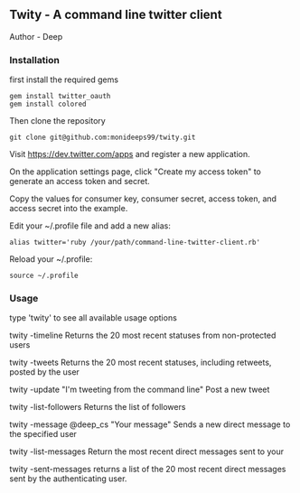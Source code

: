 ## Twity - A command line twitter client
Author - Deep

### Installation

first install the required gems
	
	gem install twitter_oauth
	gem install colored

Then clone the repository
	
	git clone git@github.com:monideeps99/twity.git

Visit https://dev.twitter.com/apps and register a new application.

On the application settings page, click "Create my access token" to generate an access token and secret.

Copy the values for consumer key, consumer secret, access token, and access secret into the example.

Edit your ~/.profile file and add a new alias:

    alias twitter='ruby /your/path/command-line-twitter-client.rb'

Reload your ~/.profile:

    source ~/.profile

### Usage
type 'twity' to see all available usage options

twity -timeline
Returns the 20 most recent statuses from non-protected users

twity -tweets
Returns the 20 most recent statuses, including retweets, posted by the user

twity -update "I'm tweeting from the command line"
Post a new tweet

twity -list-followers
Returns the list of followers

twity -message @deep_cs "Your message"
Sends a new direct message to the specified user

twity -list-messages
Return the most recent direct messages sent to your

twity -sent-messages
returns a list of the 20 most recent direct messages sent by the authenticating user.




